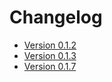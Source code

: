 # Changelog

* [Version 0.1.2](./0.1.2.md)
* [Version 0.1.3](./0.1.3.md)
* [Version 0.1.7](./0.1.7.md)
